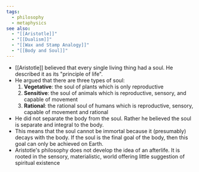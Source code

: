 ```yaml
---
tags:
  - philosophy
  - metaphysics
see also:
  - "[[Aristotle]]"
  - "[[Dualism]]"
  - "[[Wax and Stamp Analogy]]"
  - "[[Body and Soul]]"
---
```

- [[Aristotle]] believed that every single living thing had a soul. He described it as its "principle of life".
- He argued that there are three types of soul:
  1.  **Vegetative**: the soul of plants which is only reproductive
  2.  **Sensitive**: the soul of animals which is reproductive, sensory, and capable of movement
  3.  **Rational**: the rational soul of humans which is reproductive, sensory, capable of movement and rational
- He did not separate the body from the soul. Rather he believed the soul is separate and integral to the body.
- This means that the soul cannot be immortal because it (presumably) decays with the body. If the soul is the final goal of the body, then this goal can only be achieved on Earth.
- Aristotle's philosophy does not develop the idea of an afterlife. It is rooted in the sensory, materialistic, world offering little suggestion of spiritual existence
